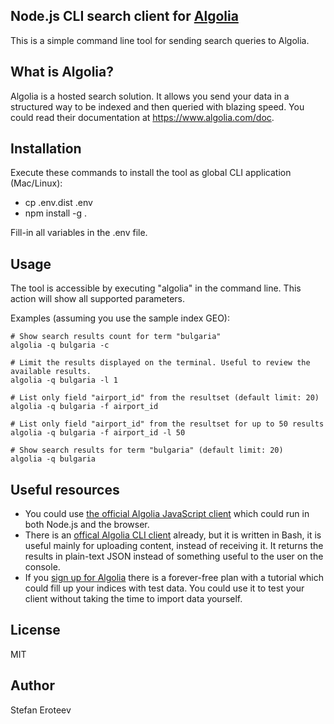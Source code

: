 ## Node.js CLI search client for [Algolia](https://www.algolia.com)
This is a simple command line tool for sending search queries to Algolia.

## What is Algolia?

Algolia is a hosted search solution. It allows you send your data in a structured way to be indexed and then queried with blazing speed. You could read their documentation at https://www.algolia.com/doc.

## Installation

Execute these commands to install the tool as global CLI application (Mac/Linux):
- cp .env.dist .env
- npm install -g .

Fill-in all variables in the .env file.

## Usage
The tool is accessible by executing "algolia" in the command line. This action will show all supported parameters.

Examples (assuming you use the sample index GEO):
```
# Show search results count for term "bulgaria"
algolia -q bulgaria -c

# Limit the results displayed on the terminal. Useful to review the available results.
algolia -q bulgaria -l 1

# List only field "airport_id" from the resultset (default limit: 20)
algolia -q bulgaria -f airport_id

# List only field "airport_id" from the resultset for up to 50 results
algolia -q bulgaria -f airport_id -l 50

# Show search results for term "bulgaria" (default limit: 20) 
algolia -q bulgaria
```


## Useful resources

- You could use [the official Algolia JavaScript client](https://github.com/algolia/algoliasearch-client-js) which could run in both Node.js and the browser.
- There is an [offical Algolia CLI client](https://github.com/algolia/algoliasearch-client-cmd) already, but it is written in Bash, it is useful mainly for uploading content, instead of receiving it. It returns the results in plain-text JSON instead of something useful to the user on the console.
- If you [sign up for Algolia](https://www.algolia.com/users/sign_up) there is a forever-free plan with a tutorial which could fill up your indices with test data. You could use it to test your client without taking the time to import data yourself.


## License
MIT

## Author
Stefan Eroteev